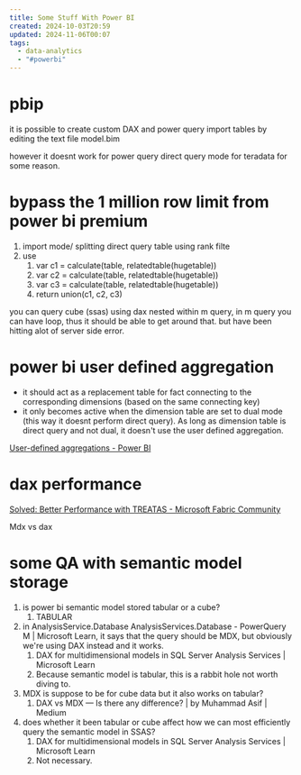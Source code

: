 ```yaml
---
title: Some Stuff With Power BI
created: 2024-10-03T20:59
updated: 2024-11-06T00:07
tags:
  - data-analytics
  - "#powerbi"
---
```


# pbip
it is possible to create custom DAX and power query import tables by editing the text file model.bim

however it doesnt work for power query direct query mode for teradata for some reason.

# bypass the 1 million row limit from power bi premium

1. import mode/ splitting direct query table using rank filte 
2. use 
	1. var c1 = calculate(table, relatedtable(hugetable))
	2. var c2 = calculate(table, relatedtable(hugetable))
	3. var c3 = calculate(table, relatedtable(hugetable))
	4. return union(c1, c2, c3)

you can query cube (ssas) using dax nested within  m query, in m query you can have loop, thus it should be able to get around that. but have been hitting alot of server side error.


# power bi user defined aggregation

- it should act as a replacement table for fact connecting to the corresponding dimensions (based on the same connecting key)
- it only becomes active when the dimension table are set to dual mode (this way it doesnt perform direct query). As long as dimension table is direct query and not dual, it doesn't use the user defined aggregation.

[User-defined aggregations - Power BI](https://learn.microsoft.com/en-us/power-bi/transform-model/aggregations-advanced)


# dax performance
[Solved: Better Performance with TREATAS - Microsoft Fabric Community](https://community.fabric.microsoft.com/t5/Desktop/Better-Performance-with-TREATAS/td-p/3696907)

Mdx vs dax  


# some QA with semantic model storage
1. is power bi semantic model stored tabular or a cube? 
	1. TABULAR 
2. in AnalysisService.Database AnalysisServices.Database - PowerQuery M | Microsoft Learn, it says that the query should be MDX, but obviously we're using DAX instead and it works. 
	1. DAX for multidimensional models in SQL Server Analysis Services | Microsoft Learn
	2. Because semantic model is tabular, this is a rabbit hole not worth diving to.
3. MDX is suppose to be for cube data but it also works on tabular? 
	1. DAX vs MDX — Is there any difference? | by Muhammad Asif | Medium
4. does whether it been tabular or cube affect how we can most efficiently query the semantic model in SSAS?
	1. DAX for multidimensional models in SQL Server Analysis Services | Microsoft Learn
	2. Not necessary.